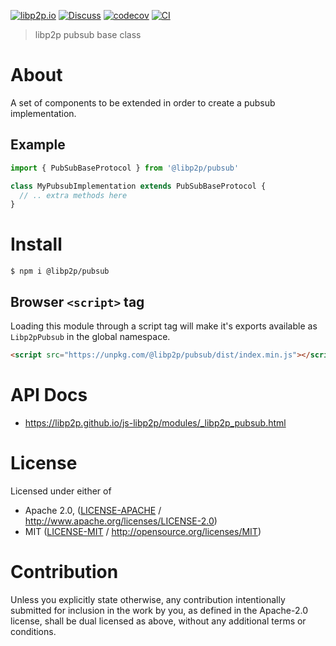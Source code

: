[![libp2p.io](https://img.shields.io/badge/project-libp2p-yellow.svg?style=flat-square)](http://libp2p.io/)
[![Discuss](https://img.shields.io/discourse/https/discuss.libp2p.io/posts.svg?style=flat-square)](https://discuss.libp2p.io)
[![codecov](https://img.shields.io/codecov/c/github/libp2p/js-libp2p.svg?style=flat-square)](https://codecov.io/gh/libp2p/js-libp2p)
[![CI](https://img.shields.io/github/actions/workflow/status/libp2p/js-libp2p/main.yml?branch=main\&style=flat-square)](https://github.com/libp2p/js-libp2p/actions/workflows/main.yml?query=branch%3Amain)

> libp2p pubsub base class

# About

A set of components to be extended in order to create a pubsub implementation.

## Example

```javascript
import { PubSubBaseProtocol } from '@libp2p/pubsub'

class MyPubsubImplementation extends PubSubBaseProtocol {
  // .. extra methods here
}
```

# Install

```console
$ npm i @libp2p/pubsub
```

## Browser `<script>` tag

Loading this module through a script tag will make it's exports available as `Libp2pPubsub` in the global namespace.

```html
<script src="https://unpkg.com/@libp2p/pubsub/dist/index.min.js"></script>
```

# API Docs

- <https://libp2p.github.io/js-libp2p/modules/_libp2p_pubsub.html>

# License

Licensed under either of

- Apache 2.0, ([LICENSE-APACHE](LICENSE-APACHE) / <http://www.apache.org/licenses/LICENSE-2.0>)
- MIT ([LICENSE-MIT](LICENSE-MIT) / <http://opensource.org/licenses/MIT>)

# Contribution

Unless you explicitly state otherwise, any contribution intentionally submitted for inclusion in the work by you, as defined in the Apache-2.0 license, shall be dual licensed as above, without any additional terms or conditions.
